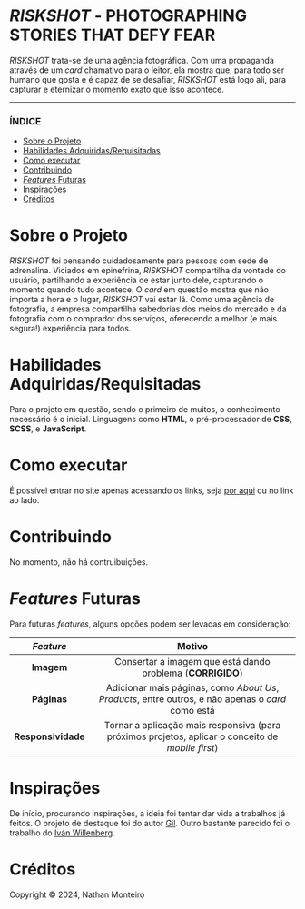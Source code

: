 # *RISKSHOT* - PHOTOGRAPHING STORIES THAT DEFY FEAR
*RISKSHOT* trata-se de uma agência fotográfica. Com uma propaganda através de um *card* chamativo para o leitor, ela mostra que, para todo ser humano que gosta e é capaz de se desafiar, *RISKSHOT* está logo ali, para capturar e eternizar o momento exato que isso acontece.

---

### ÍNDICE

* [Sobre o Projeto](#about)
* [Habilidades Adquiridas/Requisitadas](#abilities)
* [Como executar](#execute)
* [Contribuindo](#contribuition)
* [*Features* Futuras](#fut-feats)
* [Inspirações](#inspirations)
* [Créditos](#credits)


<h1 id="about">Sobre o Projeto</h1>

<em>RISKSHOT</em> foi pensando cuidadosamente para pessoas com sede de adrenalina. Viciados em epinefrina, <em>RISKSHOT</em> compartilha da vontade do usuário, partilhando a experiência de estar junto dele, capturando o momento quando tudo acontece. O <em>card</em> em questão mostra que não importa a hora e o lugar, <em>RISKSHOT</em> vai estar lá. Como uma agência de fotografia, a empresa compartilha sabedorias dos meios do mercado e da fotografia com o comprador dos serviços, oferecendo a melhor (e mais segura!) experiência para todos.


<h1 id="abilities"> Habilidades Adquiridas/Requisitadas </h1>

Para o projeto em questão, sendo o primeiro de muitos, o conhecimento necessário é o inicial. Linguagens como <b>HTML</b>, o pré-processador de <b>CSS</b>, <b>SCSS</b>, e <b>JavaScript</b></b>.


<h1 id="execute"> Como executar </h1>

É possível entrar no site apenas acessando os links, seja <a href="https://riskshot.vercel.app/" target="_blank">por aqui</a> ou no link ao lado.


<h1 id="contribuition"> Contribuindo </h1>

No momento, não há contruibuições. <!-- Caso se interesse em incorporar o projeto, fique à vontade-->


<h1 id="fut-feats"> <em>Features</em> Futuras </h1>

Para futuras <em>features</em>, alguns opções podem ser levadas em consideração:

*Feature* | Motivo
:---------: | :------:
**Imagem** | Consertar a imagem que está dando problema (**CORRIGIDO**)
**Páginas** | Adicionar mais páginas, como *About Us*, *Products*, entre outros, e não apenas o *card* como está
**Responsividade** | Tornar a aplicação mais responsiva (para próximos projetos, aplicar o conceito de *mobile first*)

<h1 id="inspirations"> Inspirações </h1>

De início, procurando inspirações, a ideia foi tentar dar vida a trabalhos já feitos. O projeto de destaque foi do autor <a href="https://dribbble.com/shots/23515976-Art-direction-project">Gil</a>. Outro bastante parecido foi o trabalho do <a href="https://dribbble.com/shots/24039827-Layout-Exploration">Iván Willenberg</a>.

<h1 id="credits"> Créditos </h1>

Copyright © 2024, Nathan Monteiro
